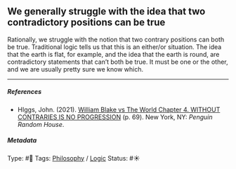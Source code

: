 ## We generally struggle with the idea that two contradictory positions can be true

Rationally, we struggle with the notion that two contrary positions can both be true. Traditional logic tells us that this is an either/or situation. The idea that the earth is flat, for example, and the idea that the earth is round, are contradictory statements that can’t both be true. It must be one or the other, and we are usually pretty sure we know which. 

---

##### References

* HIggs, John. (2021). [William Blake vs The World Chapter 4. WITHOUT CONTRARIES IS NO PROGRESSION](William%20Blake%20vs%20The%20World%20Chapter%204.%20WITHOUT%20CONTRARIES%20IS%20NO%20PROGRESSION.md) (p. 69). New York, NY: *Penguin Random House*.

##### Metadata

Type: #🔴 
Tags: [Philosophy](Philosophy.md) / [Logic](Logic.md)
Status: #☀️ 
